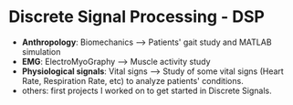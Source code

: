 # Discrete Signal Processing - DSP


* **Anthropology**: Biomechanics --> Patients' gait study and MATLAB simulation
* **EMG**: ElectroMyoGraphy --> Muscle activity study
* **Physiological signals**: Vital signs --> Study of some vital signs (Heart Rate, Respiration Rate, etc) to analyze patients' conditions.
* others: first projects I worked on to get started in Discrete Signals.
